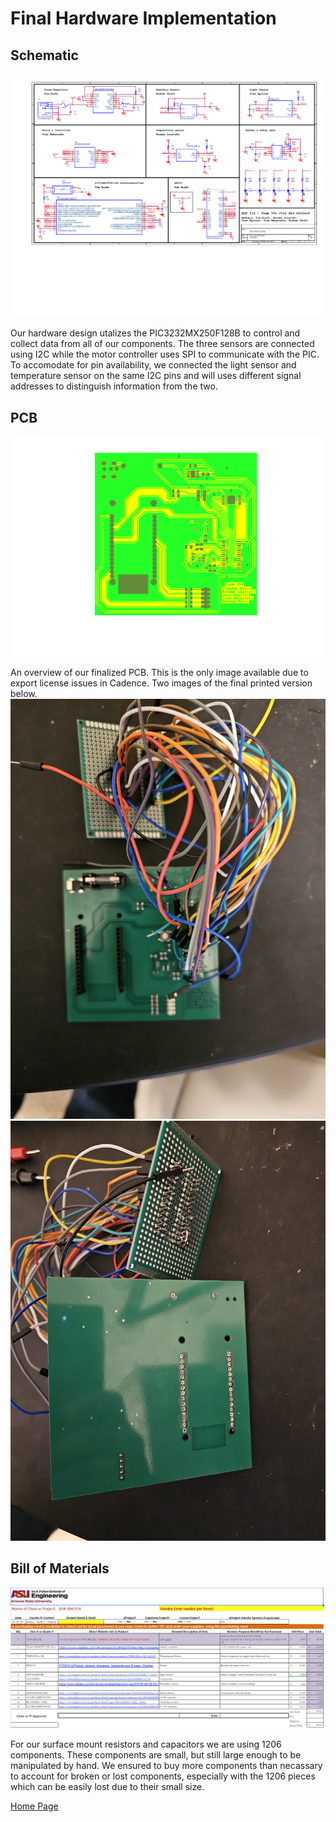 # Final Hardware Implementation

## Schematic 
![Final Schematic](Images/team-design.png)


Our hardware design utalizes the PIC3232MX250F128B to control and collect data from all of our components. The three sensors are connected using I2C while the motor controller uses SPI to communicate with the PIC. To accomodate for pin availability, we connected the light sensor and temperature sensor on the same I2C pins and will uses different signal addresses to distinguish information from the two. 


## PCB
![Final PCB](Images/team-pcb.png)

An overview of our finalized PCB. This is the only image available due to export license issues in Cadence. Two images of the final printed version below.
![PCB Front](Images/pcb-front.jpg)
![PCB Back](Images/pcb-back.jpg)


## Bill of Materials
![Image](Images/314_BOM.png)

For our surface mount resistors and capacitors we are using 1206 components. These components are small, but still large enough to be manipulated by hand. We ensured to buy more components than necassary to account for broken or lost components, especially with the 1206 pieces which can be easily lost due to their small size. 

[Home Page](index.md)
